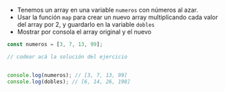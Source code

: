 * Tenemos un array en una variable `numeros` con números al azar.
* Usar la función `map` para crear un nuevo array multiplicando cada valor del array por 2, y guardarlo en la variable `dobles`
* Mostrar por consola el array original y el nuevo

```js
const numeros = [3, 7, 13, 99];

// codear acá la solución del ejercicio


console.log(numeros); // [3, 7, 13, 99]
console.log(dobles); // [6, 14, 26, 198]
```
